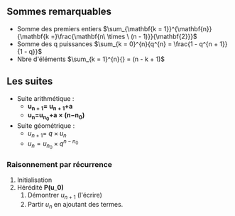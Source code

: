 ## Sommes remarquables

* Somme des premiers entiers $\sum_{\mathbf{k = 1}}^{\mathbf{n}}{\mathbf{k =}\frac{\mathbf{n\  \times \ (n - 1)}}{\mathbf{2}}}$
* Somme des q puissances $\sum_{k = 0}^{n}{q^{n} = \frac{1 - q^{n + 1}}{1 - q}}$ 
* Nbre d'éléments $\sum_{k = 1}^{n}{} = (n - k + 1)$

##  Les suites
 
* Suite arithmétique :
    * $\mathbf{u}_{\mathbf{n + 1}}\mathbf{= \ }\mathbf{u}_{\mathbf{n + 1}}\mathbf{+ a}$
    * $\mathbf{u}_{\mathbf{n}}\mathbf{=}\mathbf{u}_{\mathbf{n}_{\mathbf{0}}}\mathbf{+ a \times (n -}\mathbf{n}_{\mathbf{0}}\mathbf{)}$
* Suite géométrique :
    * $u_{n + 1} = \ {q \times u}_{n}$
    * $u_{n} = u_{n_{0}} \times q^{n - n_{0}}$

### Raisonnement par récurrence

1. Initialisation 
2. Hérédité $\mathbf{P(u}\_{\mathbf{0}}\mathbf{)}$
    1. Démontrer $u_{n + 1}$ (l'écrire)
    2. Partir $u_{n}$ en ajoutant des termes.